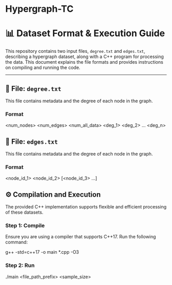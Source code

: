 # Hypergraph-TC

# 📊 Dataset Format & Execution Guide

This repository contains two input files, `degree.txt` and `edges.txt`, describing a hypergraph dataset, along with a C++ program for processing the data. This document explains the file formats and provides instructions on compiling and running the code.

---

## 📄 File: `degree.txt`

This file contains metadata and the degree of each node in the graph.

### Format

<num_nodes> <num_edges> <num_all_data>
<deg_1>
<deg_2>
...
<deg_n>


## 📄 File: `edges.txt`

This file contains metadata and the degree of each node in the graph.

### Format

<node_id_1> <node_id_2> [<node_id_3> ...]

## ⚙️ Compilation and Execution

The provided C++ implementation supports flexible and efficient processing of these datasets.

### Step 1: Compile

Ensure you are using a compiler that supports C++17. Run the following command:

g++ -std=c++17 -o main *.cpp -O3


### Step 2: Run

./main <file_path_prefix> <sample_size> <tau>

